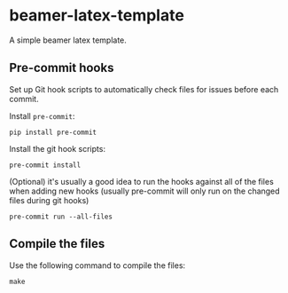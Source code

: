 # beamer-latex-template

A simple beamer latex template.

## Pre-commit hooks

Set up Git hook scripts to automatically check files for issues before each commit.

Install `pre-commit`:

```console
pip install pre-commit
```

Install the git hook scripts:

```console
pre-commit install
```

(Optional) it's usually a good idea to run the hooks against all of the files when adding new hooks (usually pre-commit will only run on the changed files during git hooks)

```console
pre-commit run --all-files
```

## Compile the files

Use the following command to compile the files:

```console
make
```
